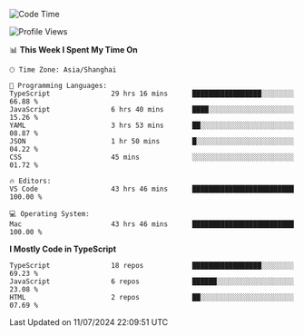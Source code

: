 <!--START_SECTION:waka-->
![Code Time](http://img.shields.io/badge/Code%20Time-6%2C369%20hrs%2032%20mins-blue)

![Profile Views](http://img.shields.io/badge/Profile%20Views-0-blue)

📊 **This Week I Spent My Time On** 

```text
🕑︎ Time Zone: Asia/Shanghai

💬 Programming Languages: 
TypeScript               29 hrs 16 mins      █████████████████░░░░░░░░   66.88 % 
JavaScript               6 hrs 40 mins       ████░░░░░░░░░░░░░░░░░░░░░   15.26 % 
YAML                     3 hrs 53 mins       ██░░░░░░░░░░░░░░░░░░░░░░░   08.87 % 
JSON                     1 hr 50 mins        █░░░░░░░░░░░░░░░░░░░░░░░░   04.22 % 
CSS                      45 mins             ░░░░░░░░░░░░░░░░░░░░░░░░░   01.72 % 

🔥 Editors: 
VS Code                  43 hrs 46 mins      █████████████████████████   100.00 % 

💻 Operating System: 
Mac                      43 hrs 46 mins      █████████████████████████   100.00 % 
```

**I Mostly Code in TypeScript** 

```text
TypeScript               18 repos            █████████████████░░░░░░░░   69.23 % 
JavaScript               6 repos             ██████░░░░░░░░░░░░░░░░░░░   23.08 % 
HTML                     2 repos             ██░░░░░░░░░░░░░░░░░░░░░░░   07.69 % 
```




 Last Updated on 11/07/2024 22:09:51 UTC
<!--END_SECTION:waka-->

